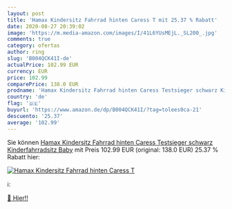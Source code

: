 ```yaml
---
layout: post
title: 'Hamax Kindersitz Fahrrad hinten Caress T mit 25.37 % Rabatt'
date: 2020-08-27 20:39:02
image: 'https://m.media-amazon.com/images/I/41L6YUsMEjL._SL200_.jpg'
comments: true
category: ofertas
author: ring
slug: 'B004QCK41I-de'
actualPrice: 102.99 EUR
currency: EUR
price: 102.99
comparePrice: 138.0 EUR
prodname: 'Hamax Kindersitz Fahrrad hinten Caress Testsieger schwarz Kinderfahrradsitz Baby'
country: 'de'
flag: '🇩🇪'
buyurl: 'https://www.amazon.de/dp/B004QCK41I/?tag=tolees0ca-21'
descuento: '25.37'
average: '102.99'
---
```


Sie können [Hamax Kindersitz Fahrrad hinten Caress Testsieger schwarz Kinderfahrradsitz Baby](https://www.amazon.de/dp/B004QCK41I/?tag=tolees0ca-21) mit Preis 102.99 EUR (original: 138.0 EUR) 25.37 % Rabatt hier:

[![Hamax Kindersitz Fahrrad hinten Caress T](https://m.media-amazon.com/images/I/41L6YUsMEjL._SL200_.jpg)](https://www.amazon.de/dp/B004QCK41I/?tag=tolees0ca-21)

ℹ️:


[🛒 Hier!!](https://www.amazon.de/dp/B004QCK41I/?tag=tolees0ca-21)
